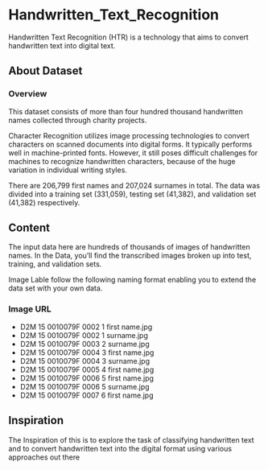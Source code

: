 # Handwritten_Text_Recognition
Handwritten Text Recognition (HTR) is a technology that aims to convert handwritten text into digital text.

## About Dataset
### Overview
This dataset consists of more than four hundred thousand handwritten names collected through charity projects.

Character Recognition utilizes image processing technologies to convert characters on scanned documents into digital forms. It typically performs well in machine-printed fonts. However, it still poses difficult challenges for machines to recognize handwritten characters, because of the huge variation in individual writing styles.

There are 206,799 first names and 207,024 surnames in total. The data was divided into a training set (331,059), testing set (41,382), and validation set (41,382) respectively.

## Content
The input data here are hundreds of thousands of images of handwritten names. In the Data, you’ll find the transcribed images broken up into test, training, and validation sets.

Image Lable follow the following naming format enabling you to extend the data set with your own data.

### Image	URL				
- D2M	15	0010079F	0002	1	first name.jpg
- D2M	15	0010079F	0002	1	surname.jpg
- D2M	15	0010079F	0003	2	surname.jpg
- D2M	15	0010079F	0004	3	first name.jpg
- D2M	15	0010079F	0004	3	surname.jpg
- D2M	15	0010079F	0005	4	first name.jpg
- D2M	15	0010079F	0006	5	first name.jpg
- D2M	15	0010079F	0006	5	surname.jpg
- D2M	15	0010079F	0007	6	first name.jpg

## Inspiration
The Inspiration of this is to explore the task of classifying handwritten text and to convert handwritten text into the digital format using various approaches out there
